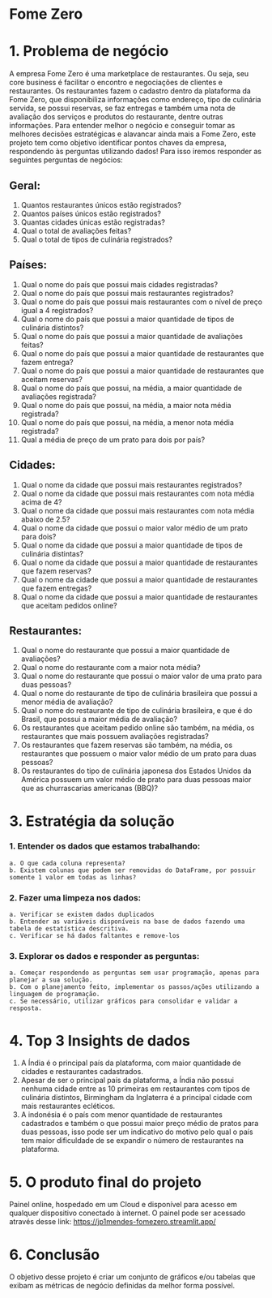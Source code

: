 # Fome Zero
# 1. Problema de negócio
   
A empresa Fome Zero é uma marketplace de restaurantes. Ou seja, seu core business é facilitar o encontro e negociações de clientes e restaurantes. Os restaurantes fazem o cadastro dentro da plataforma da Fome Zero, que disponibiliza informações como endereço, tipo de culinária servida, se possui reservas, se faz
entregas e também uma nota de avaliação dos serviços e produtos do restaurante, dentre outras informações. Para entender melhor o negócio e conseguir tomar as melhores decisões estratégicas e alavancar ainda mais a Fome Zero, este projeto tem como objetivo identificar pontos chaves da empresa, respondendo às perguntas utilizando dados! Para isso iremos responder as seguintes perguntas de negócios:


## Geral:
  1. Quantos restaurantes únicos estão registrados?
  2. Quantos países únicos estão registrados?
  3. Quantas cidades únicas estão registradas?
  4. Qual o total de avaliações feitas?
  5. Qual o total de tipos de culinária registrados?

## Países:
  1. Qual o nome do país que possui mais cidades registradas?
  2. Qual o nome do país que possui mais restaurantes registrados?
  3. Qual o nome do país que possui mais restaurantes com o nível de preço igual a 4 registrados?
  4. Qual o nome do país que possui a maior quantidade de tipos de culinária distintos?
  5. Qual o nome do país que possui a maior quantidade de avaliações feitas?
  6. Qual o nome do país que possui a maior quantidade de restaurantes que fazem entrega?
  7. Qual o nome do país que possui a maior quantidade de restaurantes que aceitam reservas?
  8. Qual o nome do país que possui, na média, a maior quantidade de avaliações registrada?
  9. Qual o nome do país que possui, na média, a maior nota média registrada?
  10. Qual o nome do país que possui, na média, a menor nota média registrada?
  11. Qual a média de preço de um prato para dois por país?

## Cidades:
  1. Qual o nome da cidade que possui mais restaurantes registrados?
  2. Qual o nome da cidade que possui mais restaurantes com nota média acima de 4?
  3. Qual o nome da cidade que possui mais restaurantes com nota média abaixo de 2.5?
  4. Qual o nome da cidade que possui o maior valor médio de um prato para dois?
  5. Qual o nome da cidade que possui a maior quantidade de tipos de culinária distintas?
  6. Qual o nome da cidade que possui a maior quantidade de restaurantes que fazem reservas?
  7. Qual o nome da cidade que possui a maior quantidade de restaurantes que fazem entregas?
  8. Qual o nome da cidade que possui a maior quantidade de restaurantes que aceitam pedidos online?

## Restaurantes:
  1. Qual o nome do restaurante que possui a maior quantidade de avaliações?
  2. Qual o nome do restaurante com a maior nota média?
  3. Qual o nome do restaurante que possui o maior valor de uma prato para duas pessoas?
  4. Qual o nome do restaurante de tipo de culinária brasileira que possui a menor média de avaliação?
  5. Qual o nome do restaurante de tipo de culinária brasileira, e que é do Brasil, que possui a maior média de avaliação?
  6. Os restaurantes que aceitam pedido online são também, na média, os restaurantes que mais possuem avaliações registradas?
  7. Os restaurantes que fazem reservas são também, na média, os restaurantes que possuem o maior valor médio de um prato para duas pessoas?
  8. Os restaurantes do tipo de culinária japonesa dos Estados Unidos da América possuem um valor médio de prato para duas pessoas maior que as churrascarias americanas (BBQ)?

# 3. Estratégia da solução

### 1. Entender os dados que estamos trabalhando:
	a. O que cada coluna representa?
	b. Existem colunas que podem ser removidas do DataFrame, por possuir somente 1 valor em todas as linhas?
### 2. Fazer uma limpeza nos dados:
	a. Verificar se existem dados duplicados
	b. Entender as variáveis disponíveis na base de dados fazendo uma tabela de estatística descritiva.
	c. Verificar se há dados faltantes e remove-los
### 3. Explorar os dados e responder as perguntas:
	a. Começar respondendo as perguntas sem usar programação, apenas para planejar a sua solução.
	b. Com o planejamento feito, implementar os passos/ações utilizando a linguagem de programação.
	c. Se necessário, utilizar gráficos para consolidar e validar a resposta.

# 4. Top 3 Insights de dados
1. A Índia é o principal país da plataforma, com maior quantidade de cidades e restaurantes cadastrados. 
2. Apesar de ser o principal país da plataforma, a Índia não possui nenhuma cidade entre as 10 primeiras em restaurantes com tipos de culinária distintos, Birmingham da Inglaterra é a principal cidade com mais restaurantes ecléticos.
3. A indonésia é o país com menor quantidade de restaurantes cadastrados e também o que possui maior preço médio de pratos para duas pessoas, isso pode ser um indicativo do motivo pelo qual o país tem maior dificuldade de se expandir o número de restaurantes na plataforma.

# 5. O produto final do projeto
Painel online, hospedado em um Cloud e disponível para acesso em qualquer dispositivo conectado à internet.
O painel pode ser acessado através desse link: https://jp1mendes-fomezero.streamlit.app/

# 6. Conclusão
O objetivo desse projeto é criar um conjunto de gráficos e/ou tabelas que exibam as métricas de negócio definidas da melhor forma possível.
